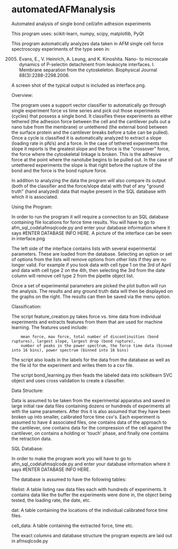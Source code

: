 automatedAFManalysis
====================

Automated analysis of single bond cell/afm adhesion experiments

This program uses: scikit-learn, numpy, scipy, matplotlib, PyQt

This program automatically analyzes data taken in AFM single cell force spectroscopy experiments of the type seen in:

2005. Evans, E., V. Heinrich, A. Leung, and K. Kinoshita. Nano- to microscale dynamics of P-selectin detachment from leukocyte interfaces. I. Membrane separation from the cytoskeleton. Biophysical Journal 88(3):2288-2298.2006. 

A screen shot of the typical output is included as interface.png.

Overview:

The program uses a support vector classifier to automatically go through single experiment force vs time series and pick out those
experiments (cycles) that possess a single bond.  It classifies these experiments as either tethered (the adhesion force between 
the cell and the cantilever pulls out a nano tube from the membrane) or untethered (the external bond between the surface protein 
and the cantilever breaks before a tube can be pulled). Once a cycle is classified it is automatically analyzed to extract a slope
(loading rate in pN/s) and a force.  In the case of tethered experiments the slope it reports is the greatest slope and the force
is the "crossover" force, the force where the cytoskeletal linkage is broken.  This is the adhesive force at the point where the
nanotube begins to be pulled out.  In the case of untethered experiments the slope is that right before the rupture of the bond
and the force is the bond rupture force.

In addition to analyzing the data the program will also compare its output (both of the classifier and the force/slope data) with
that of any "ground truth" (hand analyzed) data that maybe present in the SQL database with which it is associated.

Using the Program:

In order to run the program it will require a connection to an SQL database containing file locations for force time results.
You will have to go to afm_sql_code\afmsqlcode.py and enter your database information where it says #ENTER DATABASE INFO HERE.
A picture of the interface can be seen in interface.png

The left side of the interface contains lists with several experimental parameters.  These are loaded from the database.
Selecting an option or set of options from the lists will remove options from other lists if they are no longer valid.  For
example if you took data with cell type 1 on the 3rd of April and data with cell type 2 on the 4th, then selecting the 3rd from
the date column will remove cell type 2 from the pipette object list.

Once a set of experimental parameters are picked the plot button will run the analysis.  The results and any ground truth data
will then be displayed on the graphs on the right.  The results can then be saved via the menu option.

Classification:

The script feature_creation.py takes force vs. time data from individual experiments and extracts features from them that are
used for machine learning.  The features used include:

        mean force, max force, total number of discontinuities (bond ruptures), largest slope, largest drop (bond rupture),
        number of peaks in the power spectrum, the force time data (binned into 16 bins), power spectrum (binned into 16 bins)

The script also loads in the labels for the data from the database as well as the file id for the experiment and writes them
to a csv file.

The script bond_learning.py then feads the labeled data into scikitlearn SVC object and uses cross validation to create a
classifier.

Data Structure:

Data is assumed to be taken from the experimental apparatus and saved in large initial raw data files containing dozens or
hundreds of experiments all with the same parameters.  After this it is also assumed that they have been broken up into smaller,
calibrated force time csv's.  Each experiment is assumed to have 4 associated files, one contains data of the approach to the
cantilever, one contains data for the compression of the cell against the cantilever, on contains a holding or 'touch' phase,
and finally one contains the retraction data.

  SQL Database:
  
  In order to make the program work you will have to go to afm_sql_code\afmsqlcode.py and enter your database information where
  it says #ENTER DATABASE INFO HERE.
  
  The database is assumed to have the following tables:
  
  filelist: A table listing raw data files each with hundreds of experiments.  It contains data like the buffer the experiments
            were done in, the object being tested, the loading rate, the date, etc.
  
  dat: A table containing the locations of the individual calibrated force time files.
  
  cell_data: A table containing the extracted force, time etc.
  
  The exact columns and database structure the program expects are laid out in afmsqlcode.py
